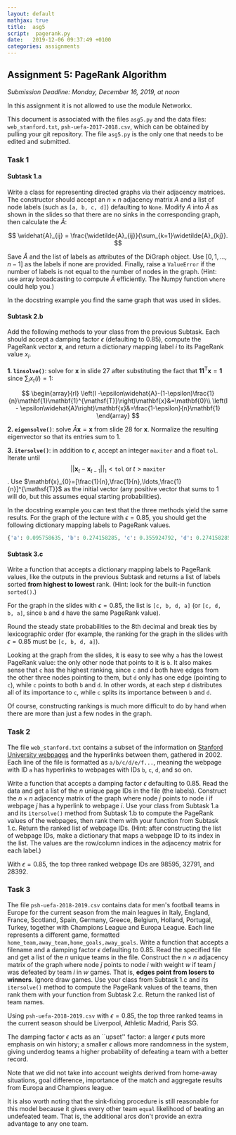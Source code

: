 ```yaml
---
layout: default
mathjax: true
title:  asg5
script:  pagerank.py
date:   2019-12-06 09:37:49 +0100
categories: assignments
---
```


## Assignment 5: PageRank Algorithm

*Submission Deadline: Monday, December 16, 2019, at noon*


In this assignment it is not allowed to use the module Networkx.


This document is associated with the files `asg5.py` and the data files:
`web_stanford.txt`, `psh-uefa-2017-2018.csv`, which can be obtained by
pulling your git repository. The file `asg5.py` is the only one that
needs to be edited and submitted.


### Task 1

#### Subtask 1.a

Write a class for representing directed graphs via their adjacency
matrices. The constructor should accept an $n\times n$ adjacency
matrix $A$ and a list of node labels (such as `[a, b, c, d]`)
defaulting to `None`. Modify $A$ into $\widetilde{A}$ as
shown in the slides so that there are no sinks in the corresponding
graph, then calculate the $\widehat{A}$:

$$
\widehat{A}_{ij} = \frac{\widetilde{A}_{ij}}{\sum_{k=1}\widetilde{A}_{kj}}.
$$

Save $\widehat{A}$ and the list of labels as attributes of the DiGraph
object. Use
$[0,1,\ldots,n-1]$ as the labels if none are provided. Finally, raise
a `ValueError` if the number of labels is not equal to the number
of nodes in the graph. (Hint: use array broadcasting to compute
$\widehat{A}$ efficiently. The Numpy function `where` could
help you.)

In the docstring example you find the same graph that was used in
slides.

#### Subtask 2.b

Add the following methods to your class from the previous Subtask. Each
should accept a damping factor $\epsilon$ (defaulting to 0.85),
compute the PageRank vector $\mathbf{x}$, and return a dictionary
mapping label $i$ to its PageRank value $x_i$.


**1. `linsolve()`**: solve for $\mathbf{x}$ in slide 27 after
  substituting the fact that
  $\mathbf{1}\mathbf{1}^{\mathsf{T}}\mathbf{x}=\mathbf{1}$ since
  $\sum_i x_t(i)=1$:

  $$
      \begin{array}{rl}
      \left(I -\epsilon\widehat{A}-(1-\epsilon)\frac{1}{n}\mathbf{1}\mathbf{1}^{\mathsf{T}}\right)\mathbf{x}&=\mathbf{0}\\
      \left(I - \epsilon\widehat{A}\right)\mathbf{x}&=\frac{1-\epsilon}{n}\mathbf{1}
      \end{array}
  $$

**2. `eigensolve()`**: solve $\bar{A}\mathbf{x} = \mathbf{x}$ from
  slide 28 for $\mathbf{x}$. Normalize the resulting eigenvector so that
  its entries sum to $1$.

**3. `itersolve()`**: in addition to $\epsilon$, accept an
  integer `maxiter` and a float `tol`. Iterate until
  $$ ||\mathbf{x}_{t}- \mathbf{x}_{t-1}||_1 < \mathtt{tol} \; \text{or} \;
  t > \mathtt{maxiter}$$.
  Use $\mathbf{x}_{0}=[\frac{1}{n},\frac{1}{n},\ldots,\frac{1}{n}]^{\mathsf{T}}$
  as the initial vector (any positive vector that sums to $1$ will do,
  but this assumes equal starting probabilities).


In the docstring example you can test that the three methods yield the
same results. For the graph of the lecture with $\epsilon=0.85$, you
should get the following dictionary mapping labels to PageRank values.

```python
{'a': 0.095758635, 'b': 0.274158285, 'c': 0.355924792, 'd': 0.274158285}
```

#### Subtask 3.c

Write a function that accepts a dictionary mapping labels to PageRank
values, like the outputs in the previous Subtask and returns a list of
labels sorted **from highest to lowest** rank. (Hint: look for the
built-in function `sorted()`.)

For the graph in the slides with $\epsilon=0.85$, the list is `[c,
b, d, a]` (or `[c, d, b, a]`, since `b` and `d` have the same
PageRank value).

Round the steady state probabilities to the 8th decimal and break ties
by lexicographic order (for example, the ranking for the graph in the
slides with $\epsilon=0.85$ must be `[c, b, d, a]`).

Looking at the graph from the slides, it is easy to see why `a` has the
lowest PageRank value: the only other node that points to it is `b`. It
also makes sense that `c` has the highest ranking, since `c` and `d`
both have edges from the other three nodes pointing to them, but `d`
only has one edge (pointing to `c`), while `c` points to both `b` and
`d`. In other words, at each step `d` distributes all of its importance
to `c`, while `c` splits its importance between `b` and `d`.

Of course, constructing rankings is much more difficult to do by hand
when there are more than just a few nodes in the graph.

### Task 2

The file `web_stanford.txt` contains a subset of the information on
[Stanford University webpages](http://snap.stanford.edu/data/web-Stanford.html)
and the hyperlinks between them, gathered in 2002.  Each line of the
file is formatted as `a/b/c/d/e/f...`, meaning the webpage with
ID `a` has hyperlinks to webpages with IDs `b`, `c`, `d`, and so on.

Write a function that accepts a damping factor $\epsilon$ defaulting
to 0.85. Read the data and get a list of the $n$ unique page IDs in
the file (the labels). Construct the $n\times n$ adjacency matrix of
the graph where node $j$ points to node $i$ if webpage $j$ has a
hyperlink to webpage $i$. Use your class from Subtask 1.a and its
`itersolve()` method from Subtask 1.b to compute the PageRank
values of the webpages, then rank them with your function from Subtask
1.c. Return the ranked list of webpage IDs. (Hint: after constructing
the list of webpage IDs, make a dictionary that maps a webpage ID to its
index in the list. The values are the row/column indices in the
adjacency matrix for each label.)

With $\epsilon=0.85$, the top three ranked webpage IDs are $98595$,
$32791$, and $28392$.

### Task 3

The file `psh-uefa-2018-2019.csv` contains data for men's football teams
in Europe for the current season from the main leagues in Italy,
England, France, Scotland, Spain, Germany, Greece, Belgium, Holland,
Portugal, Turkey, together with Champions League and Europa League. Each
line represents a different game, formatted
`home_team,away_team,home_goals,away_goals`. Write a function that
accepts a filename and a damping factor $\epsilon$ defaulting to
0.85. Read the specified file and get a list of the $n$ unique teams in
the file. Construct the $n\times n$ adjacency matrix of the graph where
node $j$ points to node $i$ with weight $w$ if team $j$ was defeated by
team $i$ in $w$ games. That is, **edges point from losers to
winners**. Ignore draw games. Use your class from Subtask 1.c and its
`itersolve()` method to compute the PageRank values of the teams,
then rank them with your function from Subtask 2.c. Return the ranked
list of team names.

Using `psh-uefa-2018-2019.csv` with $\epsilon=0.85$,
the top three ranked teams in the current season should be
Liverpool, Athletic Madrid, Paris SG.

The damping factor $\epsilon$ acts as an ``upset'' factor: a
larger $\epsilon$ puts more emphasis on win history; a
smaller $\epsilon$ allows more randomness in the system, giving
underdog teams a higher probability of defeating a team with a better
record.

Note that we did not take into account weights derived from home-away
situations, goal difference, importance of the match and aggregate
results from Europa and Champions league.

It is also worth noting that the sink-fixing procedure is still
reasonable for this model because it gives every other team
`equal` likelihood of beating an undefeated team. That is, the
additional arcs don't provide an extra advantage to any one team.


